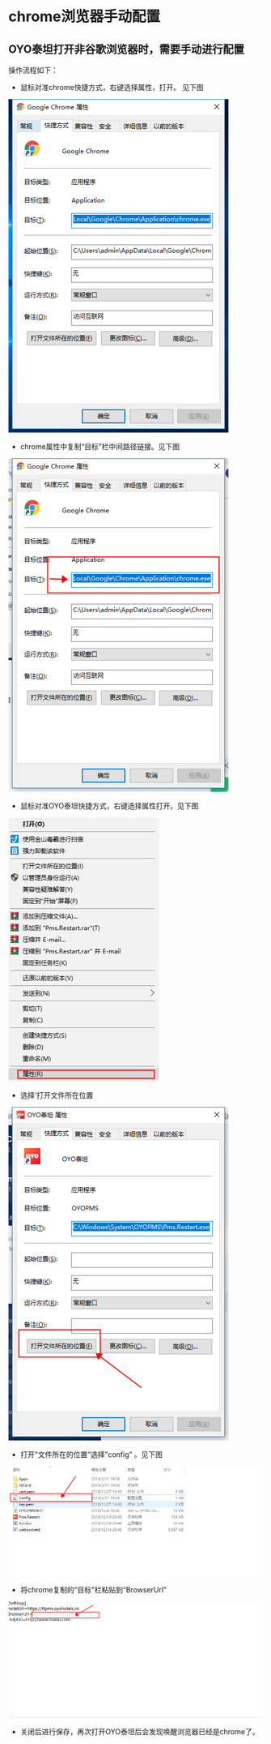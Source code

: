 # chrome浏览器手动配置

## **OYO泰坦打开非谷歌浏览器时，需要手动进行配置**

操作流程如下：

* 鼠标对准chrome快捷方式，右键选择属性，打开。 见下图

![&#x6253;&#x5F00;chrome&#x5C5E;&#x6027;](../../../../../.gitbook/assets/image%20%28352%29.png)

* chrome属性中复制“目标”栏中间路径链接。见下图

![&#x590D;&#x5236;&#x8DEF;&#x5F84;&#x4F4D;&#x7F6E;](../../../../../.gitbook/assets/image%20%28621%29.png)

* 鼠标对准OYO泰坦快捷方式，右键选择属性打开。见下图

![   &#x6253;&#x5F00;OYO&#x6CF0;&#x5766;&#x5C5E;&#x6027;](../../../../../.gitbook/assets/image%20%281107%29.png)

* 选择‘打开文件所在位置

![&#x9009;&#x62E9;&#x2018;&#x6253;&#x5F00;&#x6587;&#x4EF6;&#x6240;&#x5728;&#x4F4D;&#x7F6E;&#x2019;](../../../../../.gitbook/assets/image%20%281129%29.png)

* 打开"文件所在的位置“选择”config” 。见下图

![](../../../../../.gitbook/assets/image%20%28895%29.png)

* 将chrome复制的“目标”栏粘贴到“BrowserUrl”

![](../../../../../.gitbook/assets/image%20%28546%29.png)

* 关闭后进行保存，再次打开OYO泰坦后会发现唤醒浏览器已经是chrome了。

